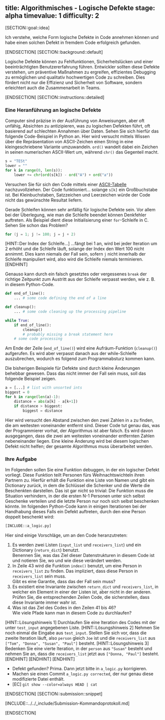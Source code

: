 title: Algorithmisches - Logische Defekte
stage: alpha
timevalue: 1
difficulty: 2
---
[SECTION::goal::idea]

Ich verstehe, welche Form logische Defekte in Code annehmen können und habe einen solchen Defekt 
in fremdem Code erfolgreich gefunden.

[ENDSECTION]
[SECTION::background::default]

Logische Defekte können zu Fehlfunktionen, Sicherheitslücken und einer beeinträchtigten Benutzererfahrung führen. 
Entwickler sollten diese Defekte verstehen, um präventive Maßnahmen zu ergreifen, 
effizientes Debugging zu ermöglichen und qualitativ hochwertigen Code zu schreiben. 
Dies fördert nicht nur die Effizienz und Sicherheit von Software, 
sondern erleichtert auch die Zusammenarbeit in Teams.   

[ENDSECTION]
[SECTION::instructions::detailed]

### Eine Heranführung an logische Defekte

Computer sind präzise in der Ausführung von Anweisungen, aber oft unfähig, Absichten zu 
antizipieren, was zu logischen Defekten führt, oft basierend auf schlechten Annahmen über Daten. 
Sehen Sie sich hierfür das folgende Code-Beispiel in Python an. 
Hier wird versucht mittels Wissen über die Repräsentation von ASCII-Zeichen 
einen String in eine kleingeschriebene Variante umzuwandeln.
`ord()` wandelt dabei ein Zeichen in seinen numerischen ASCII-Wert um, während `chr()` das 
Gegenteil macht. 

```python
s = "TESt"
lower = ""
for k in range(0, len(s)):
    lower += chr(ord(s[k]) - ord("A") + ord("a"))
```

Versuchen Sie für sich den Code mittels einer 
[ASCII-Tabelle](https://www.asciitable.com/) nachzuvollziehen.
Der Code funktioniert... solange `s[k]` ein Großbuchstabe ist. 
Bei Kleinbuchstaben, Satzzeichen und Leerzeichen würde der Code nicht das gewünschte Resultat liefern. 

Gerade Schleifen können sehr anfällig für logische Defekte sein. 
Vor allem bei der Überlegung, wie man die Schleife beendet können Denkfehler auftreten.
Als Beispiel dient diese Initialisierung einer `for`-Schleife in C.
Sehen Sie schon das Problem?

```C
for (j = 1; j != 100; j = j + 2)
```

[HINT::Der Index der Schleife...]
...fängt bei 1 an, wird bei jeder Iteration um 2 erhöht 
und die Schleife läuft, solange der Index den Wert 100 nicht annimmt.
Dies kann niemals der Fall sein, sofern `j` nicht innerhalb der Schleife manipuliert wird,
also wird die Schleife niemals terminieren.
[ENDHINT]

Genauso kann durch ein falsch gesetztes oder vergessenes `break` 
der richtige Zeitpunkt zum Austritt aus der Schleife verpasst werden,
wie z. B. in diesem Python-Code.

```python
def end_of_line():
    ... # some code defining the end of a line

def cleanup():
    ... # some code cleaning up the processing pipeline

while True:
    if end_of_line():
        cleanup()
        # probably missing a break statement here
    # some code processing
```

Am Ende der Zeile (`end_of_line()`) wird eine Aufräum-Funktion (`cleanup()`) aufgerufen.
Es wird aber verpasst danach aus der while-Schleife auszubrechen, wodurch es folgend zum 
Programmabsturz kommen kann.

Die bisherigen Beispiele für Defekte sind durch kleine Änderungen behebbar gewesen.
Dass das nicht immer der Fall sein muss, soll das folgende Beispiel zeigen.

```python
a = [...] # list with unsorted ints
biggest = 0 
for k in range(len(a)-1):
    distance = abs(a[k] - a[k+1])
    if distance > biggest:
        biggest = distance
```

Hier wird versucht den Abstand zwischen den zwei Zahlen in `a` zu finden, die am weitesten 
voneinander entfernt sind. 
Dieser Code tut genau das, was der Programmierer vorhat, der Algorithmus ist aber falsch.
Es wird davon ausgegangen, dass die zwei am weitesten voneinander entfernten Zahlen 
nebeneinander liegen. 
Eine kleine Änderung wird bei diesem logischen Defekt nicht helfen; der gesamte Algorithmus muss 
überarbeitet werden. 

### Ihre Aufgabe

Im Folgenden sollen Sie eine Funktion debuggen, in der ein logischer Defekt vorliegt.
Diese Funktion teilt Personen fürs Weihnachtswichteln ihren Partnern zu.
Hierfür erhält die Funktion eine Liste von Namen und gibt ein Dictionary zurück, 
in dem die Schlüssel die Schenker und die Werte die Beschenkten darstellen.
Das ist gar nicht so trivial: Die Funktion muss die Situation verhindern, 
in der die ersten N-1 Personen unter sich selbst Geschenke verteilen und 
die letzte Person nur noch sich selbst beschenken könnte.
Im folgenden Python-Code kann in einigen Iterationen bei der Handhabung dieses Falls
ein Defekt auftreten, durch den eine Person doppelt beschenkt wird:

```python
[INCLUDE::a_logic.py]
```

Hier sind einige Vorschläge, um an den Code heranzutreten:

1. Es werden zwei Listen (`input_list` und `receivers_list`) und ein Dictionary (`return_dict`) 
   benutzt.  
   Benennen Sie, was das Ziel dieser Datenstrukturen in diesem Code ist und
   notieren Sie, wo und wie diese verändert werden.
2. In Zeile 43 wird die Funktion `index()` benutzt, um eine Person in `receivers_list` zu finden.
   Das impliziert, dass diese Person in `receivers_list` sein muss.  
   Gibt es eine Garantie, dass das der Fall sein muss?
3. Es existiert eine Invariante zwischen `return_dict` und `receivers_list`,
   in welcher ein Element in einer der Listen ist, aber nicht in der anderen.
   Prüfen Sie, die entsprechenden Zeilen Code, die sicherstellen, dass diese Invariante immer
   wahr ist.
4. Was ist das Ziel des Codes in den Zeilen 41 bis 46?  
   Wie viele Pfade kann man in diesem Code zu durchlaufen?

[HINT::Lösungshinweis 1]
Durchlaufen Sie eine Iteration des Codes mit der unter `test_input` angegebenen Liste.
[HINT::Lösungshinweis 2]
Nehmen Sie noch einmal die Eingabe aus `test_input`.
Stellen Sie sich vor, dass die zweite Iteration läuft, also `person` gleich `Joe` ist und 
die `receivers_list` aus `["Tom", "Donna", "Susan", "Paul"]` besteht.
[HINT::Lösungshinweis 3]
Bedenken Sie eine vierte Iteration, in der `person` aus `"Susan"` besteht und
nehmen Sie an, dass die `receivers_list` jetzt aus `["Donna, "Paul"]` besteht.
[ENDHINT]
[ENDHINT]
[ENDHINT]

- Defekt gefunden? Prima. Dann jetzt bitte in `a_logic.py` korrigieren.
- Machen sie einen Commit `a_logic.py corrected`, der nur genau diese modifizierte Datei enthält.
- [EC] `git show --color=always HEAD | cat`

[ENDSECTION]
[SECTION::submission::snippet]

[INCLUDE::../../_include/Submission-Kommandoprotokoll.md]

[ENDSECTION]